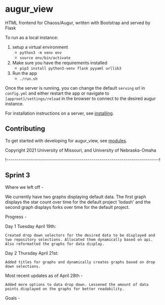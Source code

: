 # augur_view

HTML frontend for Chaoss/Augur, written with Bootstrap and served by Flask

To run as a local instance:

1. setup a virtual environment
    - `python3 -m venv env`
    - `source env/bin/activate`
2. Make sure you have the requirements installed
    - `pip3 install python3-venv flask pyyaml urllib3`
3. Run the app
    - `./run.sh`

Once the server is running, you can change the default `serving` url in `config.yml` and either restart the app or navigate to `[approot]/settings/reload` in the browser to connect to the desired augur instance.

For installation instructions on a server, see [installing](installing.md).

## Contributing

To get started with developing for augur_view, see [modules](modules.md).

Copyright 2021 University of Missouri, and University of Nebraska-Omaha

!-----------------------------------------------------------------------------!

## Sprint 3 

Where we left off -

We currently have two graphs displaying default data. The first graph displays the star count over time for the default project 'lodash' and the second graph displays forks over time for the default project. 

Progress - 

Day 1 Tuesday April 19th:

    Created drop down selectors for the desired data to be displayed and two repository selections. Allocated them dynamically based on api. Also reformatted the graphs for data display.

Day 2 Thursday April 21st:

    Added titles for graphs and dynamically creates graphs based on drop down selections. 

Most recent updates as of April 28th -

    Added more options to data drop down. Lessened the amount of data points displayed on the graphs for better readability. 


Goals - 


